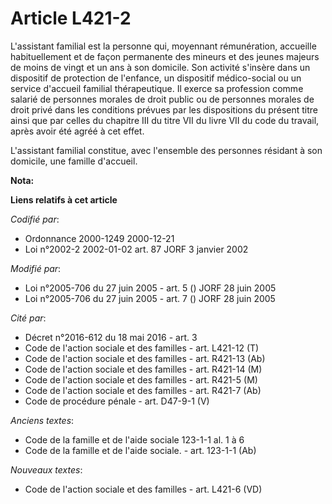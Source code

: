 # Article L421-2

L'assistant familial est la personne qui, moyennant rémunération, accueille habituellement et de façon permanente des mineurs
et des jeunes majeurs de moins de vingt et un ans à son domicile. Son activité s'insère dans un dispositif de protection de
l'enfance, un dispositif médico-social ou un service d'accueil familial thérapeutique. Il exerce sa profession comme salarié
de personnes morales de droit public ou de personnes morales de droit privé dans les conditions prévues par les dispositions
du présent titre ainsi que par celles du chapitre III du titre VII du livre VII du code du travail, après avoir été agréé à
cet effet.

L'assistant familial constitue, avec l'ensemble des personnes résidant à son domicile, une famille d'accueil.

**Nota:**



**Liens relatifs à cet article**

_Codifié par_:

  - Ordonnance 2000-1249 2000-12-21
  - Loi n°2002-2 2002-01-02 art. 87 JORF 3 janvier 2002

_Modifié par_:

  - Loi n°2005-706 du 27 juin 2005 - art. 5 () JORF 28 juin 2005
  - Loi n°2005-706 du 27 juin 2005 - art. 7 () JORF 28 juin 2005

_Cité par_:

  - Décret n°2016-612 du 18 mai 2016 - art. 3
  - Code de l'action sociale et des familles - art. L421-12 (T)
  - Code de l'action sociale et des familles - art. R421-13 (Ab)
  - Code de l'action sociale et des familles - art. R421-14 (M)
  - Code de l'action sociale et des familles - art. R421-5 (M)
  - Code de l'action sociale et des familles - art. R421-7 (Ab)
  - Code de procédure pénale - art. D47-9-1 (V)

_Anciens textes_:

  - Code de la famille et de l'aide sociale 123-1-1 al. 1 à 6
  - Code de la famille et de l'aide sociale. - art. 123-1-1 (Ab)

_Nouveaux textes_:

  - Code de l'action sociale et des familles - art. L421-6 (VD)
